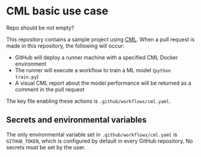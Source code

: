 # CML basic use case

Repo should be not empty?

This repository contains a sample project using [CML](https://github.com/iterative/cml). When a pull request is made in this repository, the following will occur:
- GitHub will deploy a runner machine with a specified CML Docker environment
- The runner will execute a workflow to train a ML model (`python train.py`)
- A visual CML report about the model performance will be returned as a comment in the pull request

The key file enabling these actions is `.github/workflows/cml.yaml`.

## Secrets and environmental variables
The only environmental variable set in `.github/workflows/cml.yaml` is `GITHUB_TOKEN`, which is configured by default in every GitHub repository. No secrets must be set by the user. 

